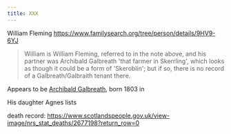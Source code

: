 ```yaml
---
title: XXX
---
```



William Fleming https://www.familysearch.org/tree/person/details/9HV9-6YJ

> William is William Fleming, referred to in the note above, and
> his partner was Archibald Galbreath 'that farmer in Skerrling', which looks
> as though it could be a form of 'Skeroblin'; but if so, there is no record of a 
> Galbreath/Galbraith tenant there.


Appears to be [Archibald Galbreath](/people/galbreath-archibald-1803.md), born 1803 in 

His daughter Agnes lists

death record:
https://www.scotlandspeople.gov.uk/view-image/nrs_stat_deaths/2677198?return_row=0
